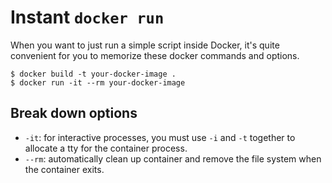 Instant `docker run`
=========================

When you want to just run a simple script inside Docker, it's quite convenient for you to memorize these docker commands and options.

```
$ docker build -t your-docker-image .
$ docker run -it --rm your-docker-image
```

## Break down options

- `-it`: for interactive processes, you must use `-i` and `-t` together to allocate a tty for the container process.
- `--rm`: automatically clean up container and remove the file system when the container exits.
